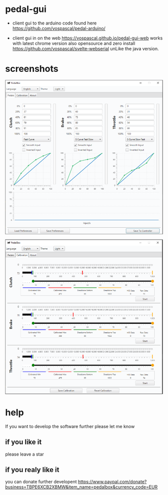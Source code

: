 # pedal-gui
- client gui to the arduino code found here https://github.com/vospascal/pedal-arduino/

- client gui in on the web  https://vospascal.github.io/pedal-gui-web works with latest chrome version also opensource and zero install https://github.com/vospascal/svelte-webserial unLike the java version.

# screenshots
![Alt text](pedals_tab.png?raw=true "pedals tab")

![Alt text](calibration_tab.png?raw=true "calibration tab")

# help
If you want to develop the software further please let me know

## if you like it
please leave a star

## if you realy like it
you can donate further developent https://www.paypal.com/donate?business=TBPE6XCB2XBMW&item_name=pedalbox&currency_code=EUR

